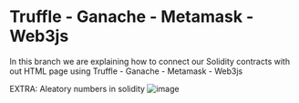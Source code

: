 # Truffle - Ganache - Metamask - Web3js

In this branch we are explaining how to connect our Solidity contracts with out HTML page using Truffle - Ganache - Metamask - Web3js

EXTRA: Aleatory numbers in solidity
![image](https://user-images.githubusercontent.com/50753891/179372535-7cec17b2-f1f0-45e0-9aac-415702f1d8b0.png)

